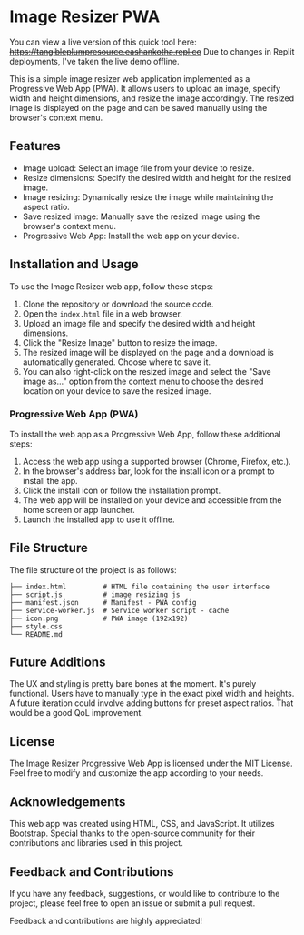 # Image Resizer PWA

You can view a live version of this quick tool here: ~~https://tangibleplumpresource.eashankotha.repl.co~~
Due to changes in Replit deployments, I've taken the live demo offline.

This is a simple image resizer web application implemented as a Progressive Web App (PWA). It allows users to upload an image, specify width and height dimensions, and resize the image accordingly. The resized image is displayed on the page and can be saved manually using the browser's context menu.

## Features

- Image upload: Select an image file from your device to resize.
- Resize dimensions: Specify the desired width and height for the resized image.
- Image resizing: Dynamically resize the image while maintaining the aspect ratio.
- Save resized image: Manually save the resized image using the browser's context menu.
- Progressive Web App: Install the web app on your device.

## Installation and Usage

To use the Image Resizer web app, follow these steps:

1. Clone the repository or download the source code.
2. Open the `index.html` file in a web browser.
3. Upload an image file and specify the desired width and height dimensions.
4. Click the "Resize Image" button to resize the image.
5. The resized image will be displayed on the page and a download is automatically generated. Choose where to save it.
6. You can also right-click on the resized image and select the "Save image as..." option from the context menu to choose the desired location on your device to save the resized image.

### Progressive Web App (PWA)

To install the web app as a Progressive Web App, follow these additional steps:

1. Access the web app using a supported browser (Chrome, Firefox, etc.).
2. In the browser's address bar, look for the install icon or a prompt to install the app.
3. Click the install icon or follow the installation prompt.
4. The web app will be installed on your device and accessible from the home screen or app launcher.
5. Launch the installed app to use it offline.

## File Structure

The file structure of the project is as follows:

```
├── index.html         # HTML file containing the user interface
├── script.js          # image resizing js
├── manifest.json      # Manifest - PWA config
├── service-worker.js  # Service worker script - cache
├── icon.png           # PWA image (192x192)
├── style.css         
└── README.md         
```

## Future Additions
The UX and styling is pretty bare bones at the moment. It's purely functional. Users have to manually type in the exact pixel width and heights.
A future iteration could involve adding buttons for preset aspect ratios. That would be a good QoL improvement. 

## License

The Image Resizer Progressive Web App is licensed under the MIT License.
Feel free to modify and customize the app according to your needs.

## Acknowledgements

This web app was created using HTML, CSS, and JavaScript. It utilizes Bootstrap. 
Special thanks to the open-source community for their contributions and libraries used in this project.


## Feedback and Contributions

If you have any feedback, suggestions, or would like to contribute to the project, please feel free to open an issue or submit a pull request.

Feedback and contributions are highly appreciated!

